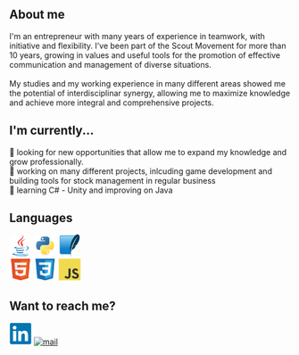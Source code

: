 ## About me
<p>
I'm an entrepreneur with many years of experience in teamwork, with initiative and flexibility. I’ve been part of the Scout Movement for more than 10 years, growing in values and useful tools for the promotion of effective communication and management of diverse situations.
<br><br>
My studies and my working experience in many different areas showed me the potential of interdisciplinar synergy, allowing me to maximize knowledge and achieve more integral and comprehensive projects.
</p>

## I'm currently...
🤔 looking for new opportunities that allow me to expand my knowledge and grow professionally.<br>
🔭 working on many different projects, inlcuding game development and building tools for stock management in regular business<br>
🌱 learning C# - Unity and improving on Java<br>

## Languages
<div>
<img src="https://raw.githubusercontent.com/devicons/devicon/master/icons/java/java-original.svg" alt="java" width="40" height="40"/>
<img src="https://raw.githubusercontent.com/devicons/devicon/master/icons/python/python-original.svg" alt="python" width="40" height="40"/>
<img src="https://raw.githubusercontent.com/devicons/devicon/master/icons/sqlite/sqlite-original.svg" alt="sqlite" width="40" height="40"/>
</div>
<div>
<img src="https://raw.githubusercontent.com/devicons/devicon/master/icons/html5/html5-original.svg" alt="html5" width="40" height="40"/>
<img src="https://raw.githubusercontent.com/devicons/devicon/master/icons/css3/css3-original.svg" alt="css3" width="40" height="40"/>
<img src="https://raw.githubusercontent.com/devicons/devicon/master/icons/javascript/javascript-original.svg" alt="javascript" width="40" height="40"/>
</div>

## Want to reach me?
<div>
<a href="https://www.linkedin.com/in/simon-bournissen/" target="_blank"><img src="https://raw.githubusercontent.com/devicons/devicon/master/icons/linkedin/linkedin-original.svg" alt="java" width="40" height="40"/></a>
<a href="mailto:monshi.633@gmail.com" target="_blank"><img src="https://upload.wikimedia.org/wikipedia/commons/7/7e/Gmail_icon_%282020%29.svg" alt="mail" width="40" height="40"/></a>
</div>

<!--
**monshi633/monshi633** is a ✨ _special_ ✨ repository because its `README.md` (this file) appears on your GitHub profile.

Here are some ideas to get you started:

- 🔭 I’m currently working on ...
- 🌱 I’m currently learning ...
- 👯 I’m looking to collaborate on ...
- 🤔 I’m looking for help with ...
- 💬 Ask me about ...
- 📫 How to reach me: ...
- 😄 Pronouns: ...
- ⚡ Fun fact: ...
-->
